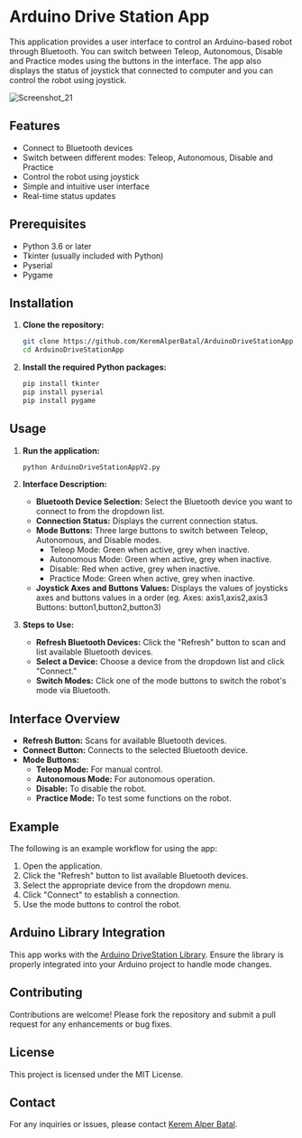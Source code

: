 # Arduino Drive Station App

This application provides a user interface to control an Arduino-based robot through Bluetooth. You can switch between Teleop, Autonomous, Disable and Practice modes using the buttons in the interface. 
The app also displays the status of joystick that connected to computer and you can control the robot using joystick.

![Screenshot_21](https://github.com/user-attachments/assets/12f3c48a-9678-4d8e-aad1-4572efe1e56c)

## Features

- Connect to Bluetooth devices
- Switch between different modes: Teleop, Autonomous, Disable and Practice
- Control the robot using joystick
- Simple and intuitive user interface
- Real-time status updates

## Prerequisites

- Python 3.6 or later
- Tkinter (usually included with Python)
- Pyserial
- Pygame

## Installation

1. **Clone the repository:**
    ```sh
    git clone https://github.com/KeremAlperBatal/ArduinoDriveStationApp.git
    cd ArduinoDriveStationApp
    ```

2. **Install the required Python packages:**
    ```sh
    pip install tkinter
    pip install pyserial
    pip install pygame
    ```

## Usage

1. **Run the application:**
    ```sh
    python ArduinoDriveStationAppV2.py
    ```

2. **Interface Description:**
    - **Bluetooth Device Selection:** Select the Bluetooth device you want to connect to from the dropdown list.
    - **Connection Status:** Displays the current connection status.
    - **Mode Buttons:** Three large buttons to switch between Teleop, Autonomous, and Disable modes.
      - Teleop Mode: Green when active, grey when inactive.
      - Autonomous Mode: Green when active, grey when inactive.
      - Disable: Red when active, grey when inactive.
      - Practice Mode: Green when active, grey when inactive.
    - **Joystick Axes and Buttons Values:**  Displays the values of joysticks axes and buttons values in a order (eg. Axes: axis1,axis2,axis3
    Buttons: button1,button2,button3)

3. **Steps to Use:**
    - **Refresh Bluetooth Devices:** Click the "Refresh" button to scan and list available Bluetooth devices.
    - **Select a Device:** Choose a device from the dropdown list and click "Connect."
    - **Switch Modes:** Click one of the mode buttons to switch the robot's mode via Bluetooth.

## Interface Overview

- **Refresh Button:** Scans for available Bluetooth devices.
- **Connect Button:** Connects to the selected Bluetooth device.
- **Mode Buttons:** 
  - **Teleop Mode:** For manual control.
  - **Autonomous Mode:** For autonomous operation.
  - **Disable:** To disable the robot.
  - **Practice Mode:** To test some functions on the robot.

## Example

The following is an example workflow for using the app:

1. Open the application.
2. Click the "Refresh" button to list available Bluetooth devices.
3. Select the appropriate device from the dropdown menu.
4. Click "Connect" to establish a connection.
5. Use the mode buttons to control the robot.

## Arduino Library Integration

This app works with the [Arduino DriveStation Library](https://github.com/KeremAlperBatal/ArduinoDriveStation). Ensure the library is properly integrated into your Arduino project to handle mode changes.

## Contributing

Contributions are welcome! Please fork the repository and submit a pull request for any enhancements or bug fixes.

## License

This project is licensed under the MIT License.

## Contact

For any inquiries or issues, please contact [Kerem Alper Batal](mailto:kerem_batal@hotmail.com).

